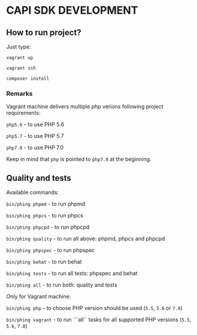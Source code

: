 # CAPI SDK DEVELOPMENT

## How to run project?

Just type:

```vagrant up```

```vagrant ssh```

```composer install```

### Remarks

Vagrant machine delivers multiple php verions following project requirements:

```php5.6``` - to use PHP 5.6

```php5.7``` - to use PHP 5.7

```php7.0``` - to use PHP 7.0

Keep in mind that ```php``` is pointed to ```php7.0``` at the beginning.

## Quality and tests

Available commands:

```bin/phing phpmd``` - to run phpmd

```bin/phing phpcs``` - to run phpcs

```bin/phing phpcpd``` - to run phpcpd

```bin/phing quality``` - to run all above: phpmd, phpcs and phpcpd

```bin/phing phpspec``` - to run phpspec

```bin/phing behat``` - to run behat

```bin/phing tests``` - to run all tests: phpspec and behat

```bin/phing all``` - to run both: quality and tests

Only for Vagrant machine:

```bin/phing php``` - to choose PHP version should be used (`5.5`, `5.6` or `7.0`)

```bin/phing vagrant``` - to run ```all`` tasks for all supported PHP versions (`5.5`, `5.6`, `7.0`)

